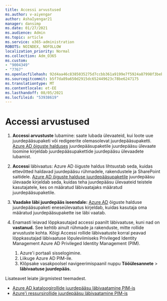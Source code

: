 ```yaml
---
title: Accessi arvustused
ms.author: v-aiyengar
author: AshaIyengar21
manager: dansimp
ms.date: 01/27/2021
ms.audience: Admin
ms.topic: article
ms.service: o365-administration
ROBOTS: NOINDEX, NOFOLLOW
localization_priority: Normal
ms.collection: Adm_O365
ms.custom:
- "9004349"
- "7767"
ms.openlocfilehash: 92d4aa46c8385035275d7ccbb361a9199e7f5924a87998f3beba32a2b02bbcc9
ms.sourcegitcommit: b5f7da89a650d2915dc652449623c78be6247175
ms.translationtype: MT
ms.contentlocale: et-EE
ms.lasthandoff: 08/05/2021
ms.locfileid: "53938619"
---
```

# <a name="access-reviews"></a>Accessi arvustused

1. **Accessi arvustuste** lubamine: saate lubada ülevaateid, kui loote uue juurdepääsupaketi või redigeerite olemasolevat juurdepääsupaketti. [Azure AD õiguste halduses](https://docs.microsoft.com/azure/active-directory/governance/entitlement-management-access-reviews-create) juurdepääsupaketile juurdepääsu ülevaate loomine kirjeldab juurdepääsupakettide juurdepääsu ülevaadete lubamist.

1. **Accessi** läbivaatus: Azure AD õiguste haldus lihtsustab seda, kuidas ettevõtted haldavad juurdepääsu rühmadele, rakendustele ja SharePoint saitidele. [Azure AD õiguste halduse juurdepääsupaketile](https://docs.microsoft.com/azure/active-directory/governance/entitlement-management-access-reviews-create) juurdepääsu ülevaade kirjeldab seda, kuidas teha juurdepääsu ülevaateid teistele kasutajatele, kes on määratud läbivaatajaks määratud juurdepääsupaketile.

1. **Vaadake läbi juurdepääs iseendale:** [Azure AD](https://docs.microsoft.com/azure/active-directory/governance/entitlement-management-access-reviews-self-review) õiguste halduse juurdepääsupaketi eneseülevaatus kirjeldab, kuidas kasutaja oma määratud juurdepääsupakette ise läbi vaatab.

1. Enamasti leiavad lõppkasutajad accessi paanilt läbivaatuse, kuni nad on **vastanud.** See kehtib ainult rühmade ja rakenduste, mitte rollide arvustuste kohta. Kõigi Accessi rollide läbivaatuste korral peavad lõppkasutajad läbivaatuse lõpuleviimiseks Privileged Identity Management Azure AD Privileged Identity Management (PIM).

    1. Azure'i portaali sisselogimine.
    2. Liikuge Azure AD PIM-ile.
    3. Klõpsake vasakpoolsel navigeerimispaanil nuppu **Tööülesannete**  >  **läbivaatuse juurdepääs.**
    
Lisateavet leiate järgmistest teemadest.

- [Azure AD kataloogirollide juurdepääsu läbivaatamine PIM-is ](https://docs.microsoft.com/azure/active-directory/privileged-identity-management/pim-how-to-perform-security-review/)
- [Azure'i ressursirollide juurdepääsu läbivaatamine PIM-is](https://docs.microsoft.com/azure/active-directory/privileged-identity-management/pim-resource-roles-perform-access-review/)